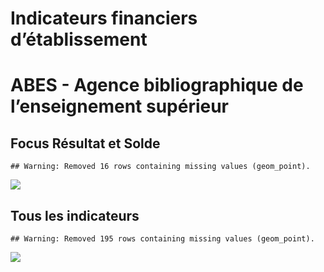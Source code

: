 Indicateurs financiers d’établissement
================

# ABES - Agence bibliographique de l’enseignement supérieur

## Focus Résultat et Solde

    ## Warning: Removed 16 rows containing missing values (geom_point).

![](/home/julien/repo/cpesr/RFC/Finances/Etablissements/abes___agence_bibliographique_de_l_enseignement_supérieur_files/figure-gfm/etab.focus-1.png)<!-- -->

## Tous les indicateurs

    ## Warning: Removed 195 rows containing missing values (geom_point).

![](/home/julien/repo/cpesr/RFC/Finances/Etablissements/abes___agence_bibliographique_de_l_enseignement_supérieur_files/figure-gfm/etab-1.png)<!-- -->
